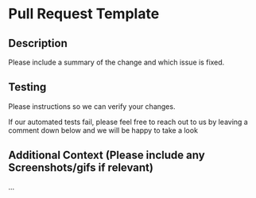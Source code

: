 # Pull Request Template

## Description

Please include a summary of the change and which issue is fixed.

## Testing

Please instructions so we can verify your changes.

If our automated tests fail, please feel free to reach out to us by leaving a comment down below and we will be happy to take a look

## Additional Context (Please include any Screenshots/gifs if relevant)

...

<!--- Thanks for opening this pull request! --->

